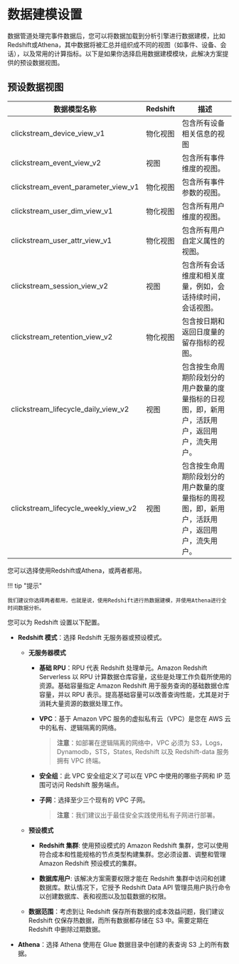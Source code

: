 # 数据建模设置

数据管道处理完事件数据后，您可以将数据加载到分析引擎进行数据建模，比如Redshift或Athena，其中数据将被汇总并组织成不同的视图（如事件、设备、会话），以及常用的计算指标。以下是如果你选择启用数据建模模块，此解决方案提供的预设数据视图。

## 预设数据视图

| 数据模型名称                 | Redshift | 描述                                                                  |
|-----------------------------|-----------|----------------------------------------------------------------------|
| clickstream_device_view_v1    | 物化视图    | 包含所有设备相关信息的视图                     |
| clickstream_event_view_v2    | 视图    | 包含所有事件维度的视图。      |
| clickstream_event_parameter_view_v1    | 物化视图      | 包含所有事件参数的视图。        |
| clickstream_user_dim_view_v1    | 物化视图     | 包含所有用户维度的视图。                     |
| clickstream_user_attr_view_v1    | 物化视图      | 包含所有用户自定义属性的视图。        |
| clickstream_session_view_v2    | 视图     | 包含所有会话维度和相关度量，例如，会话持续时间，会话视图。        |
| clickstream_retention_view_v2    | 物化视图      | 包含按日期和返回日度量的留存指标的视图。       |
| clickstream_lifecycle_daily_view_v2    | 视图    | 包含按生命周期阶段划分的用户数量的度量指标的日视图，即，新用户，活跃用户，返回用户，流失用户。        |
| clickstream_lifecycle_weekly_view_v2    | 视图    | 包含按生命周期阶段划分的用户数量的度量指标的周视图，即，新用户，活跃用户，返回用户，流失用户。        |


您可以选择使用Redshift或Athena，或两者都用。

!!! tip "提示"

    我们建议你选择两者都用，也就是说，使用Redshift进行热数据建模，并使用Athena进行全时间数据分析。

您可以为 Redshift 设置以下配置。

  * **Redshift 模式**：选择 Redshift 无服务器或预设模式。

    * **无服务器模式**

        * **基础 RPU**：RPU 代表 Redshift 处理单元。Amazon Redshift Serverless 以 RPU 计算数据仓库容量，这些是处理工作负载所使用的资源。基础容量指定 Amazon Redshift 用于服务查询的基础数据仓库容量，并以 RPU 表示。提高基础容量可以改善查询性能，尤其是对于消耗大量资源的数据处理工作。

        * **VPC**：基于 Amazon VPC 服务的虚拟私有云（VPC）是您在 AWS 云中的私有、逻辑隔离的网络。

            > **注意**：如部署在逻辑隔离的网络中，VPC 必须为 S3，Logs，Dynamodb，STS，States, Redshift 以及 Redshift-data 服务拥有 VPC 终端。

        * **安全组**：此 VPC 安全组定义了可以在 VPC 中使用的哪些子网和 IP 范围可访问 Redshift 服务端点。

        * **子网**：选择至少三个现有的 VPC 子网。

            > **注意**：我们建议出于最佳安全实践使用私有子网进行部署。

    * **预设模式**

        * **Redshift 集群**: 使用预设模式的 Amazon Redshift 集群，您可以使用符合成本和性能规格的节点类型构建集群。您必须设置、调整和管理 Amazon Redshift 预设模式的集群。

        * **数据库用户**: 该解决方案需要权限才能在 Redshift 集群中访问和创建数据库。默认情况下，它授予 Redshift Data API 管理员用户执行命令以创建数据库、表和视图以及加载数据的权限。

    * **数据范围**：考虑到让 Redshift 保存所有数据的成本效益问题，我们建议 Redshift 仅保存热数据，而所有数据都存储在 S3 中。需要定期在 Redshift 中删除过期数据。

* **Athena**：选择 Athena 使用在 Glue 数据目录中创建的表查询 S3 上的所有数据。
